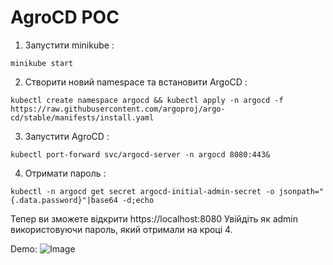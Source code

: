 # AgroCD POC

1. Запустити minikube :

```console
minikube start
```

2. Створити новий namespace та встановити ArgoCD :

```console
kubectl create namespace argocd && kubectl apply -n argocd -f https://raw.githubusercontent.com/argoproj/argo-cd/stable/manifests/install.yaml
```

3. Запустити AgroCD :

```console
kubectl port-forward svc/argocd-server -n argocd 8080:443&
```

4. Отримати пароль :

```console
kubectl -n argocd get secret argocd-initial-admin-secret -o jsonpath="{.data.password}"|base64 -d;echo
```

Тепер ви зможете відкрити https://localhost:8080
Увійдіть як admin використовуючи пароль, який отримали на кроці 4.

Demo:
![Image](./POC.gif)

